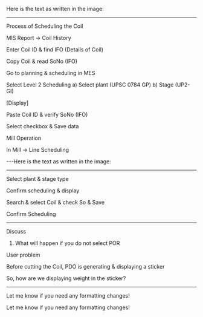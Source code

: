 Here is the text as written in the image:


---

Process of Scheduling the Coil

MIS Report → Coil History

Enter Coil ID & find IFO (Details of Coil)

Copy Coil & read SoNo (IFO)


Go to planning & scheduling in MES

Select Level 2 Scheduling
a) Select plant (UPSC 0784 GP)
b) Stage (UP2-GI)

[Display]


Paste Coil ID & verify SoNo (IFO)

Select checkbox & Save data


Mill Operation

In Mill → Line Scheduling



---Here is the text as written in the image:


---

Select plant & stage type

Confirm scheduling & display

Search & select Coil & check So & Save


Confirm Scheduling


---

Discuss

1. What will happen if you do not select POR



User problem

Before cutting the Coil, PDO is generating & displaying a sticker

So, how are we displaying weight in the sticker?



---

Let me know if you need any formatting changes!



Let me know if you need any formatting changes!

